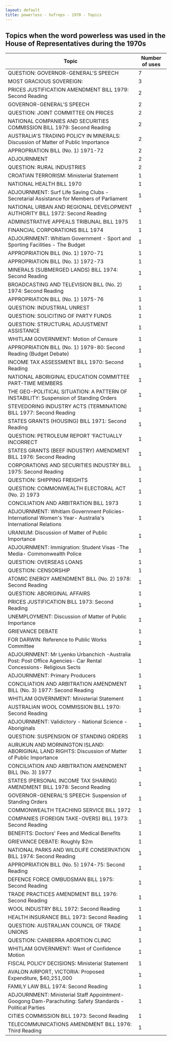 ```yaml
---
layout: default
title: powerless - hofreps - 1970 - Topics
---
```

## Topics when the word **powerless** was used in the House of Representatives during the 1970s

| Topic | Number of uses |
|--------------|----------------|
|QUESTION: GOVERNOR-GENERAL'S SPEECH|7|
|MOST GRACIOUS SOVEREIGN:|3|
|PRICES JUSTIFICATION AMENDMENT BILL 1979: Second Reading|2|
|GOVERNOR-GENERAL'S SPEECH|2|
|QUESTION: JOINT COMMITTEE ON PRICES|2|
|NATIONAL COMPANIES AND SECURITIES COMMISSION BILL 1979: Second Reading|2|
|AUSTRALIA'S TRADING POLICY IN MINERALS: Discussion of Matter of Public Importance|2|
|APPROPRIATION BILL (No. 1) 1971-72|2|
|ADJOURNMENT|2|
|QUESTION: RURAL INDUSTRIES|2|
|CROATIAN TERRORISM: Ministerial Statement|1|
|NATIONAL HEALTH BILL 1970|1|
|ADJOURNMENT: Surf Life Saving Clubs - Secretarial Assistance for Members of Parliament|1|
|NATIONAL URBAN AND REGIONAL DEVELOPMENT AUTHORITY BILL 1972: Second Reading|1|
|ADMINISTRATIVE APPEALS TRIBUNAL BILL 1975|1|
|FINANCIAL CORPORATIONS BILL 1974|1|
|ADJOURNMENT: Whitlam Government - Sport and Sporting Facilities - The Budget|1|
|APPROPRIATION BILL (No. 1) 1970-71|1|
|APPROPRIATION BILL (No. 1) 1972-73|1|
|MINERALS (SUBMERGED LANDS) BILL 1974: Second Reading|1|
|BROADCASTING AND TELEVISION BILL (No. 2) 1974: Second Reading|1|
|APPROPRIATION BILL (No. 1) 1975-76|1|
|QUESTION: INDUSTRIAL UNREST|1|
|QUESTION: SOLICITING OF PARTY FUNDS|1|
|QUESTION: STRUCTURAL ADJUSTMENT ASSISTANCE|1|
|WHITLAM GOVERNMENT: Motion of Censure|1|
|APPROPRIATION BILL (No. 1) 1979-80: Second Reading (Budget Debate)|1|
|INCOME TAX ASSESSMENT BILL 1970: Second Reading|1|
|NATIONAL ABORIGINAL EDUCATION COMMITTEE PART-TIME MEMBERS|1|
|THE GEO-POLITICAL SITUATION: A PATTERN OF INSTABILITY: Suspension of Standing Orders|1|
|STEVEDORING INDUSTRY ACTS (TERMINATION) BILL 1977: Second Reading|1|
|STATES GRANTS (HOUSING) BILL 1971: Second Reading|1|
|QUESTION: PETROLEUM REPORT 'FACTUALLY INCORRECT|1|
|STATES GRANTS (BEEF INDUSTRY) AMENDMENT BILL 1976: Second Reading|1|
|CORPORATIONS AND SECURITIES INDUSTRY BILL 1975: Second Reading|1|
|QUESTION: SHIPPING FREIGHTS|1|
|QUESTION: COMMONWEALTH ELECTORAL ACT (No. 2) 1973|1|
|CONCILIATION AND ARBITRATION BILL 1973|1|
|ADJOURNMENT: Whitlam Government Policies- International Women's Year- Australia's International Relations|1|
|URANIUM: Discussion of Matter of Public Importance|1|
|ADJOURNMENT: Immigration: Student Visas -The Media- Commonwealth Police|1|
|QUESTION: OVERSEAS LOANS|1|
|QUESTION: CENSORSHIP|1|
|ATOMIC ENERGY AMENDMENT BILL (No. 2) 1978: Second Reading|1|
|QUESTION: ABORIGINAL AFFAIRS|1|
|PRICES JUSTIFICATION BILL 1973: Second Reading|1|
|UNEMPLOYMENT: Discussion of Matter of Public Importance|1|
|GRIEVANCE DEBATE|1|
|FOR DARWIN: Reference to Public Works Committee|1|
|ADJOURNMENT: Mr Lyenko Urbanchich -Australia Post: Post Office Agencies- Car Rental Concessions- Religious Sects|1|
|ADJOURNMENT: Primary Producers|1|
|CONCILIATION AND ARBITRATION AMENDMENT BILL (No. 3) 1977: Second Reading|1|
|WHITLAM GOVERNMENT: Ministerial Statement|1|
|AUSTRALIAN WOOL COMMISSION BILL 1970: Second Reading|1|
|ADJOURNMENT: Validictory - National Science - Aboriginals|1|
|QUESTION: SUSPENSION OF STANDING ORDERS|1|
|AURUKUN AND MORNINGTON ISLAND: ABORIGINAL LAND RIGHTS: Discussion of Matter of Public Importance|1|
|CONCILIATION AND ARBITRATION AMENDMENT BILL (No. 3) 1977|1|
|STATES (PERSONAL INCOME TAX SHARING) AMENDMENT BILL 1978: Second Reading|1|
|GOVERNOR-GENERAL'S SPEECH: Suspension of Standing Orders|1|
|COMMONWEALTH TEACHING SERVICE BILL 1972|1|
|COMPANIES (FOREIGN TAKE-OVERS) BILL 1973: Second Reading|1|
|BENEFITS: Doctors' Fees and Medical Benefits|1|
|GRIEVANCE DEBATE: Roughly $2m|1|
|NATIONAL PARKS AND WILDLIFE CONSERVATION BILL 1974: Second Reading|1|
|APPROPRIATION BILL (No. 5) 1974-75: Second Reading|1|
|DEFENCE FORCE OMBUDSMAN BILL 1975: Second Reading|1|
|TRADE PRACTICES AMENDMENT BILL 1976: Second Reading|1|
|WOOL INDUSTRY BILL 1972: Second Reading|1|
|HEALTH INSURANCE BILL 1973: Second Reading|1|
|QUESTION: AUSTRALIAN COUNCIL OF TRADE UNIONS|1|
|QUESTION: CANBERRA ABORTION CLINIC|1|
|WHITLAM GOVERNMENT: Want of Confidence Motion|1|
|FISCAL POLICY DECISIONS: Ministerial Statement|1|
|AVALON AIRPORT, VICTORIA: Proposed Expenditure, $40,251,000|1|
|FAMILY LAW BILL 1974: Second Reading|1|
|ADJOURNMENT: Ministerial Staff Appointment- Googong Dam-Parachuting: Safety Standards -Political Parties|1|
|CITIES COMMISSION BILL 1973: Second Reading|1|
|TELECOMMUNICATIONS AMENDMENT BILL 1976: Third Reading|1|
